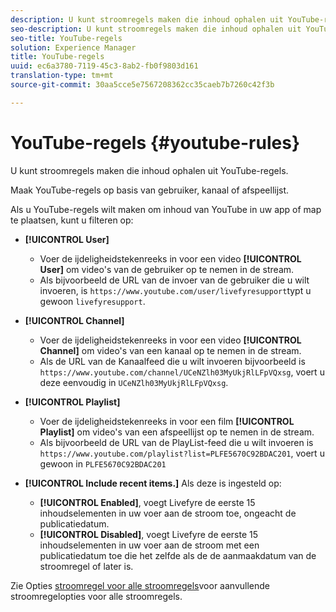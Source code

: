 ```yaml
---
description: U kunt stroomregels maken die inhoud ophalen uit YouTube-regels.
seo-description: U kunt stroomregels maken die inhoud ophalen uit YouTube-regels.
seo-title: YouTube-regels
solution: Experience Manager
title: YouTube-regels
uuid: ec6a3780-7119-45c3-8ab2-fb0f9803d161
translation-type: tm+mt
source-git-commit: 30aa5cce5e7567208362cc35caeb7b7260c42f3b

---
```



# YouTube-regels {#youtube-rules}

U kunt stroomregels maken die inhoud ophalen uit YouTube-regels.

Maak YouTube-regels op basis van gebruiker, kanaal of afspeellijst.

Als u YouTube-regels wilt maken om inhoud van YouTube in uw app of map te plaatsen, kunt u filteren op:

* **[!UICONTROL User]**
   * Voer de ijdeligheidstekenreeks in voor een video **[!UICONTROL User]** om video&#39;s van de gebruiker op te nemen in de stream.
   * Als bijvoorbeeld de URL van de invoer van de gebruiker die u wilt invoeren, is `https://www.youtube.com/user/livefyresupport`typt u gewoon `livefyresupport`.

* **[!UICONTROL Channel]**
   * Voer de ijdeligheidstekenreeks in voor een video **[!UICONTROL Channel]** om video&#39;s van een kanaal op te nemen in de stream.
   * Als de URL van de Kanaalfeed die u wilt invoeren bijvoorbeeld is `https://www.youtube.com/channel/UCeNZlh03MyUkjRlLFpVQxsg`, voert u deze eenvoudig in `UCeNZlh03MyUkjRlLFpVQxsg`.

* **[!UICONTROL Playlist]**
   * Voer de ijdeligheidstekenreeks in voor een film **[!UICONTROL Playlist]** om video&#39;s van een afspeellijst op te nemen in de stream.
   * Als bijvoorbeeld de URL van de PlayList-feed die u wilt invoeren is `https://www.youtube.com/playlist?list=PLFE5670C92BDAC201`, voert u gewoon in `PLFE5670C92BDAC201`

* **[!UICONTROL Include recent items.]** Als deze is ingesteld op:
   * **[!UICONTROL Enabled]**, voegt Livefyre de eerste 15 inhoudselementen in uw voer aan de stroom toe, ongeacht de publicatiedatum.
   * **[!UICONTROL Disabled]**, voegt Livefyre de eerste 15 inhoudselementen in uw voer aan de stroom met een publicatiedatum toe die het zelfde als de de aanmaakdatum van de stroomregel of later is.

Zie Opties [stroomregel voor alle stroomregels](../../c-streams/c-stream-rule-options-for-all-stream-rules.md#c_stream_rule_options_for_all_stream_rules)voor aanvullende stroomregelopties voor alle stroomregels.
